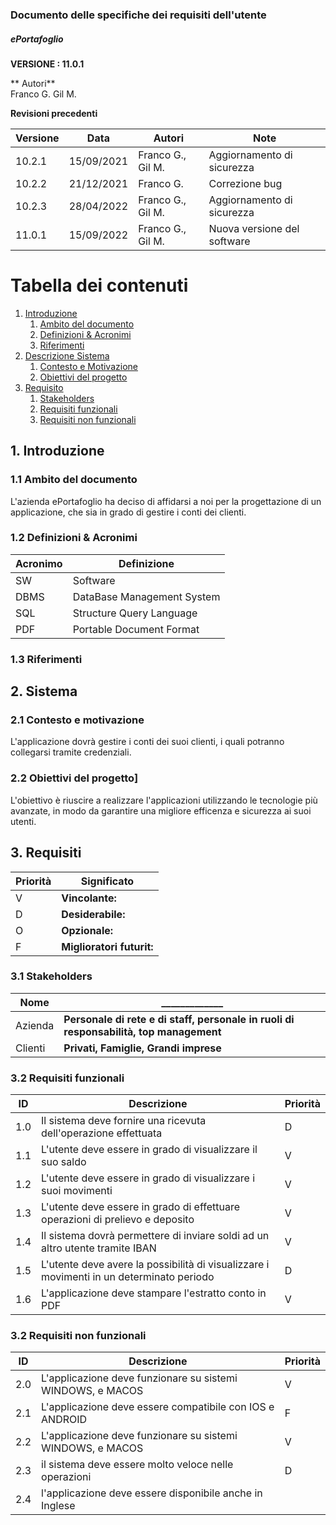 
### Documento delle specifiche dei requisiti dell'utente
##### ePortafoglio


**VERSIONE : 11.0.1**

** Autori**  
Franco G.
Gil M.

**Revisioni precedenti**

| Versione    | Data        | Autori     | Note        |
| ----------- | ---------- | -----------  | -----------  |
| 10.2.1 | 15/09/2021  | Franco G.,  Gil M. | Aggiornamento di sicurezza  |
| 10.2.2 | 21/12/2021  | Franco G.| Correzione bug |
| 10.2.3 | 28/04/2022  | Franco G.,  Gil M. | Aggiornamento di sicurezza  |
| 11.0.1 | 15/09/2022  | Franco G.,  Gil M. | Nuova versione del software |

# Tabella dei contenuti

1. [Introduzione](#p1)
	1. [Ambito del documento](#sp1.1)
	2. [Definizioni & Acronimi](#sp1.2) 
	3. [Riferimenti](#sp1.3)
2. [Descrizione Sistema ](#p2)
	1. [Contesto e Motivazione](#sp2.1)
	2. [Obiettivi del progetto](#sp2.2)
3. [Requisito](#p3)
 	1. [Stakeholders](#sp3.1)
 	2. [Requisiti funzionali](#sp3.2)
 	3. [Requisiti non funzionali](#sp3.3)
  
  

<a name="p1"></a>

## 1. Introduzione

<a name="sp1.1"></a>

### 1.1 Ambito del documento

L'azienda ePortafoglio ha deciso di affidarsi a noi per la progettazione di un applicazione, che sia in grado di gestire i conti dei clienti.


<a name="sp1.2"></a>

### 1.2 Definizioni & Acronimi

| Acronimo				| Definizione | 
| ------------------------------------- | ----------- | 
| SW                               | Software |
| DBMS                            | DataBase Management System |
| SQL                           | Structure Query Language |
| PDF                           | Portable Document Format |

<a name="sp1.3"></a>

### 1.3 Riferimenti

<a name="p2"></a>

## 2. Sistema


### 2.1 Contesto e motivazione

L'applicazione dovrà gestire i conti dei suoi clienti, i quali potranno collegarsi tramite credenziali.


<a name="sp2.2"></a>

### 2.2 Obiettivi del progetto]

L'obiettivo è riuscire a realizzare l'applicazioni utilizzando le tecnologie più avanzate, in modo da garantire una migliore efficenza e sicurezza ai suoi utenti.

<a name="p3"></a>

## 3. Requisiti

| Priorità | Significato | 
| --------------- | ----------- | 
| V | **Vincolante:**   |
| D | **Desiderabile:** |
| O | **Opzionale:**    |
| F | **Miglioratori futurit:** |

<a name="sp3.1"></a>
### 3.1 Stakeholders


| Nome | _____________ | 
| --------------- | ----------- | 
| Azienda | **Personale di rete e di staff, personale in ruoli di responsabilità, top management**   |
| Clienti | **Privati, Famiglie, Grandi imprese** |


<a name="sp3.2"></a>
### 3.2 Requisiti funzionali

| ID | Descrizione | Priorità |
| --------------- | ----------- | ---------- | 
| 1.0 |  Il sistema deve fornire una ricevuta dell'operazione effettuata |D|
| 1.1 |  L'utente deve essere in grado di visualizzare il suo saldo |V|
| 1.2 |  L'utente deve essere in grado di visualizzare i suoi movimenti |V|
| 1.3 |  L'utente deve essere in grado di effettuare operazioni di prelievo e deposito |V|
| 1.4 |  Il sistema dovrà permettere di inviare soldi ad un altro utente tramite IBAN |V|
| 1.5 |	 L'utente deve avere la possibilità di visualizzare i movimenti in un determinato periodo |D|
| 1.6 | L'applicazione deve stampare l'estratto conto in PDF |V|



<a name="sp3.3"></a>
### 3.2 Requisiti non funzionali 
 
| ID | Descrizione | Priorità |
| --------------- | ----------- | ---------- | 
| 2.0 | L'applicazione deve funzionare su sistemi WINDOWS, e MACOS |V|
| 2.1 | L'applicazione deve essere compatibile con IOS e ANDROID |F|
| 2.2 | L'applicazione deve funzionare su sistemi WINDOWS, e MACOS |V|
| 2.3 | il sistema deve essere molto veloce nelle operazioni |D|
| 2.4 | l'applicazione deve essere disponibile anche in Inglese